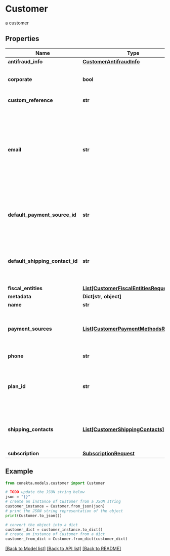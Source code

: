 # Customer

a customer

## Properties

Name | Type | Description | Notes
------------ | ------------- | ------------- | -------------
**antifraud_info** | [**CustomerAntifraudInfo**](CustomerAntifraudInfo.md) |  | [optional] 
**corporate** | **bool** | It is a value that allows identifying if the email is corporate or not. | [optional] [default to False]
**custom_reference** | **str** | It is an undefined value. | [optional] 
**email** | **str** | An email address is a series of customizable characters followed by a universal Internet symbol, the at symbol (@), the name of a host server, and a web domain ending (.mx, .com, .org, . net, etc). | 
**default_payment_source_id** | **str** | It is a parameter that allows to identify in the response, the Conekta ID of a payment method (payment_id) | [optional] 
**default_shipping_contact_id** | **str** | It is a parameter that allows to identify in the response, the Conekta ID of the shipping address (shipping_contact) | [optional] 
**fiscal_entities** | [**List[CustomerFiscalEntitiesRequest]**](CustomerFiscalEntitiesRequest.md) |  | [optional] 
**metadata** | **Dict[str, object]** |  | [optional] 
**name** | **str** | Client&#39;s name | 
**payment_sources** | [**List[CustomerPaymentMethodsRequest]**](CustomerPaymentMethodsRequest.md) | Contains details of the payment methods that the customer has active or has used in Conekta | [optional] 
**phone** | **str** | Is the customer&#39;s phone number | 
**plan_id** | **str** | Contains the ID of a plan, which could together with name, email and phone create a client directly to a subscription | [optional] 
**shipping_contacts** | [**List[CustomerShippingContacts]**](CustomerShippingContacts.md) | Contains the detail of the shipping addresses that the client has active or has used in Conekta | [optional] 
**subscription** | [**SubscriptionRequest**](SubscriptionRequest.md) |  | [optional] 

## Example

```python
from conekta.models.customer import Customer

# TODO update the JSON string below
json = "{}"
# create an instance of Customer from a JSON string
customer_instance = Customer.from_json(json)
# print the JSON string representation of the object
print(Customer.to_json())

# convert the object into a dict
customer_dict = customer_instance.to_dict()
# create an instance of Customer from a dict
customer_from_dict = Customer.from_dict(customer_dict)
```
[[Back to Model list]](../README.md#documentation-for-models) [[Back to API list]](../README.md#documentation-for-api-endpoints) [[Back to README]](../README.md)


